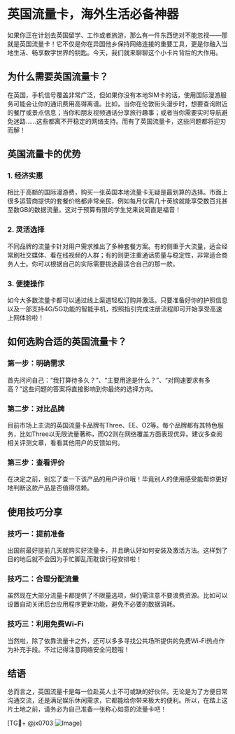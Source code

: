 # 英国流量卡，海外生活必备神器

如果你正在计划去英国留学、工作或者旅游，那么有一件东西绝对不能忽视——那就是英国流量卡！它不仅是你在异国他乡保持网络连接的重要工具，更是你融入当地生活、畅享数字世界的钥匙。今天，我们就来聊聊这个小卡片背后的大作用。

## 为什么需要英国流量卡？

在英国，手机信号覆盖非常广泛，但如果你没有本地SIM卡的话，使用国际漫游服务可能会让你的通讯费用高得离谱。比如，当你在伦敦街头漫步时，想要查询附近的餐厅或景点信息；当你和朋友视频通话分享旅行趣事；或者当你需要实时导航避免迷路……这些都离不开稳定的网络支持。而有了英国流量卡，这些问题都将迎刃而解！

## 英国流量卡的优势

### 1. **经济实惠**
相比于高额的国际漫游费，购买一张英国本地流量卡无疑是最划算的选择。市面上很多运营商提供的套餐价格都非常亲民，例如每月仅需几十英镑就能享受数百兆甚至数GB的数据流量。这对于预算有限的学生党来说简直是福音！

### 2. **灵活选择**
不同品牌的流量卡针对用户需求推出了多种套餐方案。有的侧重于大流量，适合经常刷社交媒体、看在线视频的人群；有的则更注重通话质量与稳定性，非常适合商务人士。你可以根据自己的实际需要挑选最适合自己的那一款。

### 3. **便捷操作**
如今大多数流量卡都可以通过线上渠道轻松订购并激活。只要准备好你的护照信息以及一部支持4G/5G功能的智能手机，按照指引完成注册流程即可开始享受高速上网体验啦！

## 如何选购合适的英国流量卡？

### 第一步：明确需求
首先问问自己：“我打算待多久？”、“主要用途是什么？”、“对网速要求有多高？”这些问题的答案将直接影响到你最终的选择方向。

### 第二步：对比品牌
目前市场上主流的英国流量卡品牌有Three、EE、O2等。每个品牌都有其特色服务，比如Three以无限流量著称，而O2则在网络覆盖方面表现优异。建议多查阅相关评测文章，看看其他用户的反馈如何。

### 第三步：查看评价
在决定之前，别忘了查一下该产品的用户评价哦！毕竟别人的使用感受能帮你更好地判断这款产品是否值得信赖。

## 使用技巧分享

### 技巧一：提前准备
出国前最好提前几天就购买好流量卡，并且确认好如何安装及激活方法。这样到了目的地后就不会因为手忙脚乱而耽误行程安排啦！

### 技巧二：合理分配流量
虽然现在大部分流量卡都提供了不限量选项，但仍需注意不要浪费资源。比如可以设置自动关闭后台应用程序更新功能，避免不必要的数据消耗。

### 技巧三：利用免费Wi-Fi
当然啦，除了依靠流量卡之外，还可以多多寻找公共场所提供的免费Wi-Fi热点作为补充手段。不过记得注意网络安全问题哦！

## 结语

总而言之，英国流量卡是每一位赴英人士不可或缺的好伙伴。无论是为了方便日常沟通交流，还是满足娱乐休闲需求，它都能给你带来极大的便利。所以，在踏上这片土地之前，请务必为自己准备一张称心如意的流量卡吧！

[TG💪+ @jx0703 ![Image](https://github.com/user-attachments/assets/dbca1d08-cadb-493c-b0ec-ad6f7a83f270)]